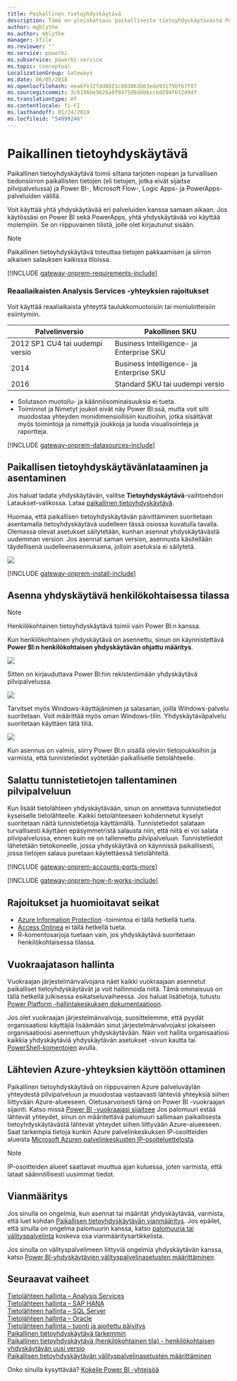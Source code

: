 ```yaml
---
title: Paikallinen tietoyhdyskäytävä
description: Tämä on yleiskatsaus paikallisesta tietoyhdyskäytävästä Power BI:lle. Voit käyttää tätä yhdyskäytävää DirectQueryn tietolähteiden kanssa. Voit käyttää myös tätä yhdyskäytävää päivittämään pilvipalvelun tietojoukkoja paikallisten tietojen kanssa.
author: mgblythe
ms.author: mblythe
manager: kfile
ms.reviewer: ''
ms.service: powerbi
ms.subservice: powerbi-service
ms.topic: conceptual
LocalizationGroup: Gateways
ms.date: 06/05/2018
ms.openlocfilehash: eea6fe12fdd8821c803863b63ede93179bf67f07
ms.sourcegitcommit: 3c8196be5626a0f037599abb6ccbd294fb1249df
ms.translationtype: HT
ms.contentlocale: fi-FI
ms.lasthandoff: 01/24/2019
ms.locfileid: "54899246"
---
```

# <a name="on-premises-data-gateway"></a>Paikallinen tietoyhdyskäytävä

Paikallinen tietoyhdyskäytävä toimii siltana tarjoten nopean ja turvallisen tiedonsiirron paikallisten tietojen (eli tietojen, jotka eivät sijaitse pilvipalvelussa) ja Power BI-, Microsoft Flow-, Logic Apps- ja PowerApps-palveluiden välillä.

Voit käyttää yhtä yhdyskäytävää eri palveluiden kanssa samaan aikaan. Jos käytössäsi on Power BI sekä PowerApps, yhtä yhdyskäytävää voi käyttää molempiin. Se on riippuvainen tilistä, jolle olet kirjautunut sisään.

> [!NOTE]
> Paikallinen tietoyhdyskäytävä toteuttaa tietojen pakkaamisen ja siirron aikaisen salauksen kaikissa tiloissa.

<!-- Shared Requirements Include -->
[!INCLUDE [gateway-onprem-requirements-include](./includes/gateway-onprem-requirements-include.md)]

### <a name="limitations-of-analysis-services-live-connections"></a>Reaaliaikaisten Analysis Services -yhteyksien rajoitukset

Voit käyttää reaaliaikaista yhteyttä taulukkomuotoisiin tai moniulotteisiin esiintymiin.

| **Palvelinversio** | **Pakollinen SKU** |
| --- | --- |
| 2012 SP1 CU4 tai uudempi versio |Business Intelligence- ja Enterprise SKU |
| 2014 |Business Intelligence- ja Enterprise SKU |
| 2016 |Standard SKU tai uudempi versio |

* Solutason muotoilu- ja käännösominaisuuksia ei tueta.
* Toiminnot ja Nimetyt joukot eivät näy Power BI:ssä, mutta voit silti muodostaa yhteyden monidimensiollisiin kuutioihin, jotka sisältävät myös toimintoja ja nimettyjä joukkoja ja luoda visualisointeja ja raportteja.

<!-- Shared Install steps Include -->
[!INCLUDE [gateway-onprem-datasources-include](./includes/gateway-onprem-datasources-include.md)]

## <a name="download-and-install-the-on-premises-data-gateway"></a>Paikallisen tietoyhdyskäytävänlataaminen ja asentaminen

Jos haluat ladata yhdyskäytävän, valitse **Tietoyhdyskäytävä**-vaihtoehdon Lataukset-valikossa. Lataa [paikallinen tietoyhdyskäytävä](http://go.microsoft.com/fwlink/?LinkID=820925).

Huomaa, että paikallisen tietoyhdyskäytävän päivittäminen suoritetaan asentamalla tietoyhdyskäytävä uudelleen tässä osiossa kuvatulla tavalla. Olemassa olevat asetukset säilytetään, kunhan asennat yhdyskäytävästä uudemman version. Jos asennat saman version, asennusta käsitellään täydellisenä uudelleenasennuksena, jolloin asetuksia ei säilytetä.

![](media/service-gateway-onprem/powerbi-download-data-gateway.png)

<!-- Shared Install steps Include -->
[!INCLUDE [gateway-onprem-install-include](./includes/gateway-onprem-install-include.md)]

## <a name="install-the-gateway-in-personal-mode"></a>Asenna yhdyskäytävä henkilökohtaisessa tilassa

> [!NOTE]
> Henkilökohtainen tietoyhdyskäytävä toimii vain Power BI:n kanssa.

Kun henkilökohtainen yhdyskäytävä on asennettu, sinun on käynnistettävä **Power BI:n henkilökohtaisen yhdyskäytävän ohjattu määritys**.

![](media/service-gateway-onprem/personal-gateway-launch-configuration.png)

Sitten on kirjauduttava Power BI:hin rekisteröimään yhdyskäytävä pilvipalvelussa.

![](media/service-gateway-onprem/personal-gateway-signin.png)

Tarvitset myös Windows-käyttäjänimen ja salasanan, joilla Windows-palvelu suoritetaan. Voit määrittää myös oman Windows-tilin. Yhdyskäytäväpalvelu suoritetaan käyttäen tätä tiliä.

![](media/service-gateway-onprem/personal-gateway-windows-service.png)

Kun asennus on valmis, siirry Power BI:n sisällä oleviin tietojoukkoihin ja varmista, että tunnistetiedot syötetään paikalliselle tietolähteelle.

<a name="credentials"></a>

## <a name="storing-encrypted-credentials-in-the-cloud"></a>Salattu tunnistetietojen tallentaminen pilvipalveluun

Kun lisäät tietolähteen yhdyskäytävään, sinun on annettava tunnistetiedot kyseiselle tietolähteelle. Kaikki tietolähteeseen kohdennetut kyselyt suoritetaan näitä tunnistetietoja käyttämällä. Tunnistetiedot salataan turvallisesti käyttäen epäsymmetristä salausta niin, että niitä ei voi salata pilvipalvelussa, ennen kuin ne on tallennettu pilvipalveluun. Tunnistetiedot lähetetään tietokoneelle, jossa yhdyskäytävä on käynnissä paikallisesti, jossa tietojen salaus puretaan käytettäessä tietolähteitä.

<!-- Account and Port information -->
[!INCLUDE [gateway-onprem-accounts-ports-more](./includes/gateway-onprem-accounts-ports-more.md)]

<!-- How the gateway works -->
[!INCLUDE [gateway-onprem-how-it-works-include](./includes/gateway-onprem-how-it-works-include.md)]

## <a name="limitations-and-considerations"></a>Rajoitukset ja huomioitavat seikat

* [Azure Information Protection](https://docs.microsoft.com/microsoft-365/enterprise/protect-files-with-aip
) -toimintoa ei tällä hetkellä tueta.
* [Access Onlinea](https://products.office.com/en-us/access) ei tällä hetkellä tueta.
* R-komentosarjoja tuetaan vain, jos yhdyskäytävä suoritetaan henkilökohtaisessa tilassa.

## <a name="tenant-level-administration"></a>Vuokraajatason hallinta

Vuokraajan järjestelmänvalvojana näet kaikki vuokraajaan asennetut paikalliset tietoyhdyskäytävät ja voit hallinnoida niitä. Tämä ominaisuus on tällä hetkellä julkisessa esikatseluvaiheessa. Jos haluat lisätietoja, tutustu [Power Platform -hallintakeskuksen dokumentaatioon](/power-platform/admin/onpremises-data-gateway-management).

Jos olet vuokraajan järjestelmänvalvoja, suosittelemme, että pyydät organisaatiosi käyttäjiä lisäämään sinut järjestelmänvalvojaksi jokaiseen organisaatioosi asennettuun yhdyskäytävään. Näin voit hallita organisaatiosi kaikkia yhdyskäytäviä yhdyskäytävän asetukset -sivun kautta tai [PowerShell-komentojen](service-gateway-high-availability-clusters.md#powershell-support-for-gateway-clusters) avulla. 

## <a name="enabling-outbound-azure-connections"></a>Lähtevien Azure-yhteyksien käyttöön ottaminen

Paikallinen tietoyhdyskäytävä on riippuvainen Azure palveluväylän yhteydestä pilvipalveluun ja muodostaa vastaavasti lähteviä yhteyksiä siihen liittyvään Azure-alueeseen. Oletusarvoisesti tämä on Power BI -vuokraajan sijainti. Katso missä [Power BI -vuokraajasi sijaitsee](https://powerbi.microsoft.com/en-us/documentation/powerbi-admin-where-is-my-tenant-located/)
Jos palomuuri estää lähtevät yhteydet, sinun on määritettävä palomuuri sallimaan paikallisesta tietoyhdyskäytävästä lähtevät yhteydet siihen liittyvään Azure-alueeseen. Saat tarkempia tietoja kunkin Azure palvelinkeskuksen IP-osoitteiden alueista [Microsoft Azuren palvelinkeskusten IP-osoiteluettelosta](https://www.microsoft.com/download/details.aspx?id=41653).
> [!NOTE]
> IP-osoitteiden alueet saattavat muuttua ajan kuluessa, joten varmista, että lataat säännöllisesti uusimmat tiedot. 

## <a name="troubleshooting"></a>Vianmääritys

Jos sinulla on ongelmia, kun asennat tai määrität yhdyskäytävää, varmista, että luet kohdan [Paikallisen tietoyhdyskäytävän vianmääritys](service-gateway-onprem-tshoot.md). Jos epäilet, että sinulla on ongelma palomuurin kanssa, katso [palomuuria tai välityspalvelinta](service-gateway-onprem-tshoot.md#firewall-or-proxy) koskeva osa vianmääritysartikkelista.

Jos sinulla on välityspalvelimeen liittyviä ongelmia yhdyskäytävän kanssa, katso [Power BI-yhdyskäytävien välityspalvelinasetusten määrittäminen](service-gateway-proxy.md).

## <a name="next-steps"></a>Seuraavat vaiheet

[Tietolähteen hallinta – Analysis Services](service-gateway-enterprise-manage-ssas.md)  
[Tietolähteen hallinta – SAP HANA](service-gateway-enterprise-manage-sap.md)  
[Tietolähteen hallinta – SQL Server](service-gateway-enterprise-manage-sql.md)  
[Tietolähteen hallinta – Oracle](service-gateway-onprem-manage-oracle.md)  
[Tietolähteen hallinta – tuonti ja ajoitettu päivitys](service-gateway-enterprise-manage-scheduled-refresh.md)  
[Paikallinen tietoyhdyskäytävä tarkemmin](service-gateway-onprem-indepth.md)  
[Paikallinen tietoyhdyskäytävä (henkilökohtainen tila) - henkilökohtaisen yhdyskäytävän uusi versio](service-gateway-personal-mode.md)  
[Paikallisen tietoyhdyskäytävän välityspalvelinasetusten määrittäminen](service-gateway-proxy.md)  

Onko sinulla kysyttävää? [Kokeile Power BI -yhteisöä](http://community.powerbi.com/)
